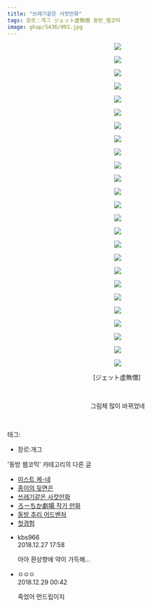 ```yaml
---
title: "쓰레기같은 사컷만화"
tags: 장르：개그 ジェット虚無僧 동방_웹코믹
image: ghap/5436/001.jpg
---
```

<div class="article">
<p style="text-align: center; clear: none; float: none;"><img src="{{ site.nasurl }}/ghap/5436/001.jpg"/></p>
<p style="text-align: center; clear: none; float: none;"><img src="{{ site.nasurl }}/ghap/5436/002.jpg"/></p>
<p style="text-align: center; clear: none; float: none;"><img src="{{ site.nasurl }}/ghap/5436/003.jpg"/></p>
<p style="text-align: center; clear: none; float: none;"><img src="{{ site.nasurl }}/ghap/5436/004.jpg"/></p>
<p style="text-align: center; clear: none; float: none;"><img src="{{ site.nasurl }}/ghap/5436/005.jpg"/></p>
<p style="text-align: center; clear: none; float: none;"><img src="{{ site.nasurl }}/ghap/5436/006.jpg"/></p>
<p style="text-align: center; clear: none; float: none;"><img src="{{ site.nasurl }}/ghap/5436/007.jpg"/></p>
<p style="text-align: center; clear: none; float: none;"><img src="{{ site.nasurl }}/ghap/5436/008.jpg"/></p>
<p style="text-align: center; clear: none; float: none;"><img src="{{ site.nasurl }}/ghap/5436/009.jpg"/></p>
<p style="text-align: center; clear: none; float: none;"><img src="{{ site.nasurl }}/ghap/5436/010.jpg"/></p>
<p style="text-align: center; clear: none; float: none;"><img src="{{ site.nasurl }}/ghap/5436/011.jpg"/></p>
<p style="text-align: center; clear: none; float: none;"><img src="{{ site.nasurl }}/ghap/5436/012.jpg"/></p>
<p style="text-align: center; clear: none; float: none;"><img src="{{ site.nasurl }}/ghap/5436/013.jpg"/></p>
<p style="text-align: center; clear: none; float: none;"><img src="{{ site.nasurl }}/ghap/5436/014.jpg"/></p>
<p style="text-align: center; clear: none; float: none;"><img src="{{ site.nasurl }}/ghap/5436/015.jpg"/></p>
<p style="text-align: center; clear: none; float: none;"><img src="{{ site.nasurl }}/ghap/5436/016.jpg"/></p>
<p style="text-align: center; clear: none; float: none;"><img src="{{ site.nasurl }}/ghap/5436/017.jpg"/></p>
<p style="text-align: center; clear: none; float: none;"><img src="{{ site.nasurl }}/ghap/5436/018.jpg"/></p>
<p style="text-align: center; clear: none; float: none;"><img src="{{ site.nasurl }}/ghap/5436/019.jpg"/></p>
<p style="text-align: center; clear: none; float: none;"><img src="{{ site.nasurl }}/ghap/5436/020.jpg"/></p>
<p style="text-align: center; clear: none; float: none;"><img src="{{ site.nasurl }}/ghap/5436/021.jpg"/></p>
<p style="text-align: center; clear: none; float: none;"><img src="{{ site.nasurl }}/ghap/5436/022.jpg"/></p>
<p style="text-align: center; clear: none; float: none;"><img src="{{ site.nasurl }}/ghap/5436/023.jpg"/></p>
<p style="text-align: center; clear: none; float: none;"><img src="{{ site.nasurl }}/ghap/5436/024.jpg"/></p>
<p style="text-align: center; clear: none; float: none;"><img src="{{ site.nasurl }}/ghap/5436/025.jpg"/></p>
<p style="text-align: center; clear: none; float: none;">[ジェット虚無僧] </p>
<p style="text-align: center; clear: none; float: none;"><br/></p>
<p style="text-align: center; clear: none; float: none;">그림체 많이 바뀌었네</p>
<p><br/></p>
</div><div class="tagTrail">
<p>태그: </p>
<ul>
<li>장르:개그</li>
</ul>
</div><div class="another">
<p>'동방 웹코믹' 카테고리의 다른 글</p>
<ul>
<li><a href="/2018-12-26-ghap_5438">미스트 케-네</a></li>
<li><a href="/2018-12-26-ghap_5437">종이의 뒷면은</a></li>
<li><a href="/2018-12-26-ghap_5436">쓰레기같은 사컷만화</a></li>
<li><a href="/2018-12-26-ghap_5435">ろーちか劇場 작가 만화</a></li>
<li><a href="/2018-11-18-ghap_5207">동방 추리 어드벤처</a></li>
<li><a href="/2018-11-27-ghap_5270">첫경험</a></li>
</ul>
</div><div class="comment">
<ul>
<li class="cb_thumb_off" id="comment15394568">
<div class="cb_comment_area">
<div class="cb_info_area">
<div class="cb_section">
<span class="cb_nick_name">kbs966</span>
</div>
<div class="cb_section">
<span class="cb_date">2018.12.27 17:58 </span>
</div>
</div>
<div class="cb_dsc_comment">
<p class="cb_dsc">
											아아 환상향에 약이 가득해...
										</p>
</div>
</div></li>
<li class="cb_thumb_off" id="comment15396160">
<div class="cb_comment_area">
<div class="cb_info_area">
<div class="cb_section">
<span class="cb_nick_name">ㅇㅇㅇ</span>
</div>
<div class="cb_section">
<span class="cb_date">2018.12.29 00:42 </span>
</div>
</div>
<div class="cb_dsc_comment">
<p class="cb_dsc">
											죽었어 먼드립이지
										</p>
</div>
</div></li>
</ul>
</div>
